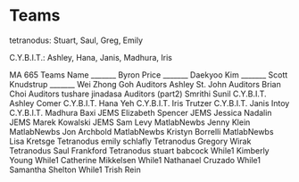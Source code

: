 # Teams

tetranodus:  Stuart, Saul, Greg, Emily




C.Y.B.I.T.:  Ashley, Hana, Janis, Madhura, Iris


MA 665
Teams	Name
_______	Byron Price
_______	Daekyoo Kim
_______	Scott Knudstrup
_______	Wei Zhong Goh
Auditors	Ashley St. John
Auditors	Brian Choi
Auditors	tushare jinadasa
Auditors (part2)	Smrithi Sunil
C.Y.B.I.T.	Ashley Comer
C.Y.B.I.T.	Hana Yeh
C.Y.B.I.T.	Iris Trutzer
C.Y.B.I.T.	Janis Intoy
C.Y.B.I.T.	Madhura Baxi
JEMS	Elizabeth Spencer
JEMS	Jessica Nadalin
JEMS	Marek Kowalski
JEMS	Sam Levy
MatlabNewbs	Jenny Klein
MatlabNewbs	Jon Archbold
MatlabNewbs	Kristyn Borrelli
MatlabNewbs	Lisa Kretsge
Tetranodus	emily schlafly
Tetranodus	Gregory Wirak
Tetranodus	Saul Frankford
Tetranodus	stuart babcock
While1	Kimberly Young
While1	Catherine Mikkelsen
While1	Nathanael Cruzado
While1	Samantha Shelton
While1	Trish Rein
